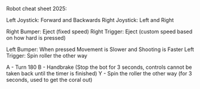 Robot cheat sheet 2025:

Left Joystick: Forward and Backwards
Right Joystick: Left and Right

Right Bumper: Eject (fixed speed)
Right Trigger: Eject (custom speed based on how hard is pressed)

Left Bumper: When pressed Movement is Slower and Shooting is Faster
Left Trigger: Spin roller the other way

A - Turn 180
B - Handbrake (Stop the bot for 3 seconds, controls cannot be taken back until the timer is finished)
Y - Spin the roller the other way (for 3 seconds, used to get the coral out)